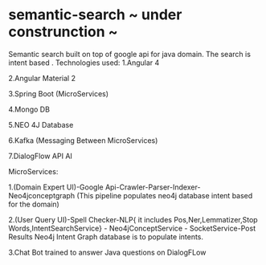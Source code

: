 # semantic-search ~ under construnction ~
Semantic search built on top of google api for java domain. The search is intent based .
Technologies used:
1.Angular 4 

2.Angular Material 2

3.Spring Boot (MicroServices)

4.Mongo DB

5.NEO 4J Database

6.Kafka (Messaging Between MicroServices)

7.DialogFlow API AI

MicroServices:

1.(Domain Expert UI)-Google Api-Crawler-Parser-Indexer-Neo4jconceptgraph (This pipeline populates neo4j database intent based for the domain)

2.(User Query UI)-Spell Checker-NLP{ it includes Pos,Ner,Lemmatizer,Stop Words,IntentSearchService} - Neo4jConceptService - SocketService-Post Results
Neo4j Intent Graph database is to populate intents.

3.Chat Bot trained to answer Java questions on DialogFLow
